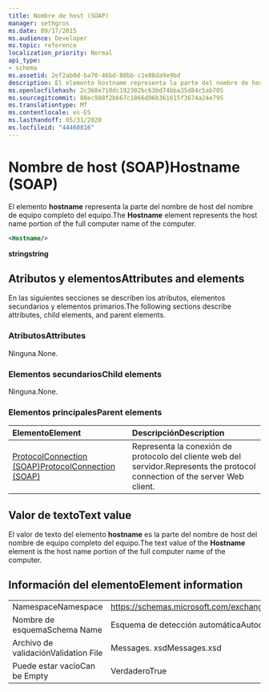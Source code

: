 ```yaml
---
title: Nombre de host (SOAP)
manager: sethgros
ms.date: 09/17/2015
ms.audience: Developer
ms.topic: reference
localization_priority: Normal
api_type:
- schema
ms.assetid: 2ef2ab0d-ba70-46bd-80bb-c1e08da9e9bd
description: El elemento hostname representa la parte del nombre de host del nombre de equipo completo del equipo.
ms.openlocfilehash: 2c368e710dc192302bc63bd74bba35d84c5ab705
ms.sourcegitcommit: 88ec988f2bb67c1866d06b361615f3674a24e795
ms.translationtype: MT
ms.contentlocale: es-ES
ms.lasthandoff: 05/31/2020
ms.locfileid: "44460816"
---
```

# <a name="hostname-soap"></a><span data-ttu-id="4f30d-103">Nombre de host (SOAP)</span><span class="sxs-lookup"><span data-stu-id="4f30d-103">Hostname (SOAP)</span></span>

<span data-ttu-id="4f30d-104">El elemento **hostname** representa la parte del nombre de host del nombre de equipo completo del equipo.</span><span class="sxs-lookup"><span data-stu-id="4f30d-104">The **Hostname** element represents the host name portion of the full computer name of the computer.</span></span> 
  
```XML
<Hostname/>
```

 <span data-ttu-id="4f30d-105">**string**</span><span class="sxs-lookup"><span data-stu-id="4f30d-105">**string**</span></span>
## <a name="attributes-and-elements"></a><span data-ttu-id="4f30d-106">Atributos y elementos</span><span class="sxs-lookup"><span data-stu-id="4f30d-106">Attributes and elements</span></span>

<span data-ttu-id="4f30d-107">En las siguientes secciones se describen los atributos, elementos secundarios y elementos primarios.</span><span class="sxs-lookup"><span data-stu-id="4f30d-107">The following sections describe attributes, child elements, and parent elements.</span></span>
  
### <a name="attributes"></a><span data-ttu-id="4f30d-108">Atributos</span><span class="sxs-lookup"><span data-stu-id="4f30d-108">Attributes</span></span>

<span data-ttu-id="4f30d-109">Ninguna.</span><span class="sxs-lookup"><span data-stu-id="4f30d-109">None.</span></span>
  
### <a name="child-elements"></a><span data-ttu-id="4f30d-110">Elementos secundarios</span><span class="sxs-lookup"><span data-stu-id="4f30d-110">Child elements</span></span>

<span data-ttu-id="4f30d-111">Ninguna.</span><span class="sxs-lookup"><span data-stu-id="4f30d-111">None.</span></span>
  
### <a name="parent-elements"></a><span data-ttu-id="4f30d-112">Elementos principales</span><span class="sxs-lookup"><span data-stu-id="4f30d-112">Parent elements</span></span>

|<span data-ttu-id="4f30d-113">**Elemento**</span><span class="sxs-lookup"><span data-stu-id="4f30d-113">**Element**</span></span>|<span data-ttu-id="4f30d-114">**Descripción**</span><span class="sxs-lookup"><span data-stu-id="4f30d-114">**Description**</span></span>|
|:-----|:-----|
|[<span data-ttu-id="4f30d-115">ProtocolConnection (SOAP)</span><span class="sxs-lookup"><span data-stu-id="4f30d-115">ProtocolConnection (SOAP)</span></span>](protocolconnection-soap.md) <br/> |<span data-ttu-id="4f30d-116">Representa la conexión de protocolo del cliente web del servidor.</span><span class="sxs-lookup"><span data-stu-id="4f30d-116">Represents the protocol connection of the server Web client.</span></span>  <br/> |
   
## <a name="text-value"></a><span data-ttu-id="4f30d-117">Valor de texto</span><span class="sxs-lookup"><span data-stu-id="4f30d-117">Text value</span></span>

<span data-ttu-id="4f30d-118">El valor de texto del elemento **hostname** es la parte del nombre de host del nombre de equipo completo del equipo.</span><span class="sxs-lookup"><span data-stu-id="4f30d-118">The text value of the **Hostname** element is the host name portion of the full computer name of the computer.</span></span> 
  
## <a name="element-information"></a><span data-ttu-id="4f30d-119">Información del elemento</span><span class="sxs-lookup"><span data-stu-id="4f30d-119">Element information</span></span>

|||
|:-----|:-----|
|<span data-ttu-id="4f30d-120">Namespace</span><span class="sxs-lookup"><span data-stu-id="4f30d-120">Namespace</span></span>  <br/> |https://schemas.microsoft.com/exchange/2010/Autodiscover  <br/> |
|<span data-ttu-id="4f30d-121">Nombre de esquema</span><span class="sxs-lookup"><span data-stu-id="4f30d-121">Schema Name</span></span>  <br/> |<span data-ttu-id="4f30d-122">Esquema de detección automática</span><span class="sxs-lookup"><span data-stu-id="4f30d-122">Autodiscover schema</span></span>  <br/> |
|<span data-ttu-id="4f30d-123">Archivo de validación</span><span class="sxs-lookup"><span data-stu-id="4f30d-123">Validation File</span></span>  <br/> |<span data-ttu-id="4f30d-124">Messages. xsd</span><span class="sxs-lookup"><span data-stu-id="4f30d-124">Messages.xsd</span></span>  <br/> |
|<span data-ttu-id="4f30d-125">Puede estar vacío</span><span class="sxs-lookup"><span data-stu-id="4f30d-125">Can be Empty</span></span>  <br/> |<span data-ttu-id="4f30d-126">Verdadero</span><span class="sxs-lookup"><span data-stu-id="4f30d-126">True</span></span>  <br/> |
   

